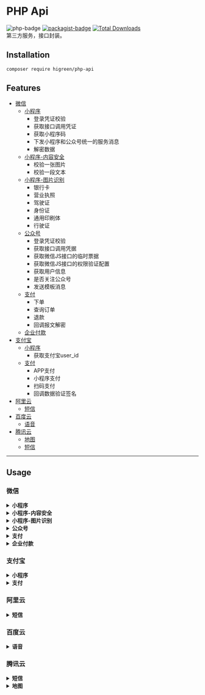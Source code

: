 # PHP Api
![php-badge](https://img.shields.io/badge/php-%3E%3D%207-8892BF.svg)
[![packagist-badge](http://img.higreen.top/phpapi.svg)](https://packagist.org/packages/higreen/php-api)
[![Total Downloads](https://poser.pugx.org/higreen/php-api/downloads)](https://packagist.org/packages/higreen/php-api)  
第三方服务，接口封装。

## Installation

``` bash
composer require higreen/php-api
```

## Features

* [微信](#微信)
    + [小程序](#weixin-mini)
        - 登录凭证校验
        - 获取接口调用凭证
        - 获取小程序码
        - 下发小程序和公众号统一的服务消息
        - 解密数据
    + [小程序-内容安全](#weixin-mini-security)
        - 校验一张图片
        - 校验一段文本
    + [小程序-图片识别](#weixin-mini-ocr)
        - 银行卡
        - 营业执照
        - 驾驶证
        - 身份证
        - 通用印刷体
        - 行驶证
    + [公众号](#weixin-offi)
        - 登录凭证校验
        - 获取接口调用凭据
        - 获取微信JS接口的临时票据
        - 获取微信JS接口的权限验证配置
        - 获取用户信息
        - 是否关注公众号
        - 发送模板消息
    + [支付](#weixin-pay)
        - 下单
        - 查询订单
        - 退款
        - 回调报文解密
    + [企业付款](#weixin-transfer)
* [支付宝](#支付宝)
    + [小程序](#alipay-mini)
        - 获取支付宝user_id
    + [支付](#alipay-pay)
        - APP支付
        - 小程序支付
        - 扫码支付
        - 回调数据验证签名
* [阿里云](#阿里云)
    + [短信](#aliyun-sms)
* [百度云](#百度云)
    + [语音](#baidu-speech)
* [腾讯云](#腾讯云)
    + [地图](#tencent-map)
    + [短信](#tencent-sms)

---

## Usage

### 微信

<details>
  <summary><b id="weixin-mini">小程序</b></summary>

<!-- toc -->

```php
use Higreen\Api\Weixin\Mini;

$Mini = new Mini([
    'app_id' => '小程序ID',
    'app_secret' => '小程序密钥',
]);
```

1. 登录凭证校验
    ```php
    $session = $Mini->code2session($code);
```
2. 获取接口调用凭证
    ```php
    $access_token = $Mini->getAccessToken();
```
3. 获取小程序码
    ```php
    $res = Mini::getWXACodeUnlimit($access_token, [
        'scene'      => '[str] [必填] [最大32个可见字符]',
        'page'       => '[str] [可选] [已经发布的小程序存在的页面]',
        'width'      => '[int] [可选] [二维码的宽度，单位 px，最小 280px，最大 1280px]',
        'auto_color' => '[bol] [可选] [自动配置线条颜色]',
        'line_color' => '[arr] [可选] [auto_color 为 false 时生效，使用 rgb 设置颜色 例如 {"r":"xxx","g":"xxx","b":"xxx"} 十进制表示]',
        'is_hyaline' => '[bol] [可选] [是否需要透明底色]',
    ]);
    ```
4. 下发小程序和公众号统一的服务消息
    ```php
    $res = Mini::sendUniformMessage($access_token, [
        'touser'      => '[必填] [str] [用户openid，可以是小程序的openid，也可以是mp_template_msg.appid对应的公众号的openid]',
        'appid'       => '[必填] [str] [公众号appid，要求与小程序有绑定且同主体]',
        'template_id' => '[必填] [str] [公众号模板id]',
        'url'         => '[必填] [str] [公众号模板消息所要跳转的url]',
        'data'        => '[必填] [arr] [模板内容，格式形如 { "key1": { "value": any }, "key2": { "value": any } }]',
        'pagepath'    => '[可选] [str] [点击模板卡片后的跳转页面，仅限本小程序内的页面。支持带参数,（示例index?foo=bar）。该字段不填则模板无跳转。]',
    ]);
    ```
5. 解密数据
    ```php
    $data = Mini::decryptData($encryptedData, $session_key, $iv);
    ```

<!-- tocstop -->

</details>

<details>
  <summary><b id="weixin-mini-security">小程序-内容安全</b></summary>

<!-- toc -->

```php
use Higreen\Api\Weixin\MiniSecurity;
```

1. 校验一张图片
    ```php
    $bool = MiniSecurity::checkImg($access_token, '图片链接');
    ```
2. 检查一段文本
    ```php
    $bool = MiniSecurity::checkText($access_token, '文字内容');
    ```

<!-- tocstop -->

</details>

<details>
  <summary><b id="weixin-mini-ocr">小程序-图片识别</b></summary>

<!-- toc -->

```php
use Higreen\Api\Weixin\MiniOcr;
```

1. 银行卡
    ```php
    $res = MiniOcr::bankcard($access_token, '图片链接');
    ```
2. 营业执照
    ```php
    $res = MiniOcr::businessLicense($access_token, '图片链接');
    ```
3. 驾驶证
    ```php
    $res = MiniOcr::driverLicense($access_token, '图片链接');
    ```
4. 身份证
    ```php
    $res = MiniOcr::idcard($access_token, '图片链接');
    ```
5. 通用印刷体
    ```php
    $res = MiniOcr::printedText($access_token, '图片链接');
    ```
6. 行驶证
    ```php
    $res = MiniOcr::vehicleLicense($access_token, '图片链接');
    ```

<!-- tocstop -->

</details>

<details>
  <summary><b id="weixin-offi">公众号</b></summary>

<!-- toc -->

```php
use Higreen\Api\Weixin\Offi;

$Offi = new Offi([
    'app_id' => '公众号ID',
    'app_secret' => '公众号密钥',
]);
```

1. 登录凭证校验
   
    ```php
    $session = $Offi->code2session($code);
    ```

2. 获取接口调用凭据

    ```php
    $access_token = $Offi->getAccessToken();
    ```

3. 获取用户信息
    ```php
    $userinfo = Offi::getUserinfo($access_token, 'openid');
    ```

4. 获取微信JS接口的临时票据
    ```php
    $ticket = Offi::getJsapiTicket($access_token);
    ```

5. 获取微信JS接口的权限配置

    ```php
    $config = Offi::getJsapiConfig($ticket, '网页的URL(可选)')
    ```

6. 发送模板消息

    ```php
    $res = Offi::sendMessage($access_token, [
        'touser'      => '[str] [必填] [接收者openid]',
        'template_id' => '[str] [必填] [模板ID]',
        'data'        => '[arr] [必填] [模板数据]',
    ]);
    ```

7. 是否关注公众号
    ```php
    $bool = Offi::isFollow($access_token, 'openid');
    ```

<!-- tocstop -->

</details>

<details>
  <summary><b id="weixin-pay">支付</b></summary>

<!-- toc -->

```php
use Higreen\Api\Weixin\Pay;

$Pay = new Pay([
    'mch_id'     => '商户ID',
    'mch_key_v3' => '商户密钥V3',
    'sslcert'    => '证书路径',
    'sslkey'     => '证书密钥路径',
]);
```

1. 下单
    ```php
    $res = $Pay->order('交易类型(大小写不限)：JSAPI,APP,H5,Native', [
        'appid'        => '[str] [必填] [微信生成的应用ID]',
        'description'  => '[str] [必填] [商品描述]',
        'out_trade_no' => '[str] [必填] [商户系统内部订单号，同一个商户号下唯一]',
        'total'        => '[int] [必填] [订单总金额，单位为分]',
        'notify_url'   => '[int] [必填] [直接可访问的URL，不允许携带查询串，要求必须为https]',
        'attach'       => '[str] [可选] [附加数据，在查询API和支付通知中原样返回]',
        'openid'       => '[str] [可选] [JSAPI交易类型必传，用户在商户appid下的唯一标识]',
        'type'         => '[str] [可选] [H5交易类型必传，场景类型 示例值：iOS, Android, Wap]',
    ]);
    ```
    
2. 查询订单
   
    ```php
    $res = $Pay->orderResult('商户系统内部订单号');
    ```
    
3. 退款

    ```php
    $res = $Pay->refund([
        'out_trade_no'  => '[str] [必填] [原支付交易对应的商户订单号]',
        'out_refund_no' => '[str] [必填] [商户系统内部的退款单号，商户系统内部唯一]',
        'total'         => '[int] [必填] [原支付交易的订单总金额，币种的最小单位]',
        'refund'        => '[int] [必填] [退款金额，币种的最小单位]',
        'reason'        => '[str] [可选] [退款原因]',
        'notify_url'    => '[str] [可选] [异步接收微信支付退款结果通知的回调地址]',
    ]);
    ```
    
4. 回调报文解密

    ```php
    $res = Pay::decryptResource('商户号APIV3密钥', '回调的加密报文');
    ```

<!-- tocstop -->

</details>

<details>
  <summary><b id="weixin-transfer">企业付款</b></summary>

<!-- toc -->

```php
use Higreen\Api\Weixin\Transfer;

$Transfer = new Transfer([
    'mch_id'     => '商户ID',
    'mch_key'    => '商户密钥',
    'sslcert'    => '证书路径',
    'sslkey'     => '证书密钥路径',
]);
```
1. 到零钱
    ```php
    $res = $Transfer->balance([
        'partner_trade_no' => '[str] [必填] [商户订单号]',
        'mch_appid'        => '[str] [必填] [商户账号appid]',
        'openid'           => '[str] [必填] [用户openid]',
        'amount'           => '[int] [必填] [企业付款金额，单位为分]',
        'desc'             => '[str] [必填] [企业付款备注]',
        're_user_name'     => '[str] [可选] [收款用户姓名]',
    ]);
    ```

<!-- tocstop -->

</details>

### 支付宝

<details>
  <summary><b id="alipay-mini">小程序</b></summary>

<!-- toc -->

```php
use Higreen\Api\Alipay\Mini;

$Mini = new Mini($init);
```

1. 获取支付宝user_id
    `$user_id = $Mini->getUserId($code);`

<!-- tocstop -->

</details>

<details>
  <summary><b id="alipay-pay">支付</b></summary>

<!-- toc -->

```php
use Higreen\Api\Alipay\Pay;
$Pay = new Pay($init);
```

1. APP支付
    ```php
    $res = $Pay->app([
        'subject'      => '交易标题',
        'out_trade_no' => '商户订单号',
        'total_amount' => '订单总金额，单位为人民币（元）',
    ]);
    ```
2. 小程序支付
    ```php
    $res = $Pay->mini([
        'subject'      => '交易标题',
        'out_trade_no' => '商户订单号',
        'total_amount' => '订单总金额，单位为人民币（元）',
        'buyer_id'     => '支付宝用户的唯一userId',
    ]);
    ```
3. 扫码支付
    ```php
    $res = $Pay->qrcode([
        'subject'      => '交易标题',
        'out_trade_no' => '商户订单号',
        'total_amount' => '订单总金额，单位为人民币（元）',
    ]);
    ```
4. 支付回调数据验证签名，验证成功返回请求参数
    `$res = Pay::checkSignature('支付宝公钥');`

<!-- tocstop -->

</details>

### 阿里云

<details>
  <summary><b>短信</b></summary>
<!-- toc -->

```php
use Higreen\Api\Aliyun\Sms;

$init = [
    'id' => '应用Access Key ID',
    'secret' => '应用Access Key Secret',
    'sign' => '短信签名',
];
$Sms = new Aliyun($init);
$res = $Sms->send($phones, $template, $params);
```

<!-- tocstop -->

</details>

### 百度云

<details>
  <summary><b id="baidu-speech">语音</b></summary>

<!-- toc -->

```php
use Higreen\Api\Baidu\Speech;

$init = [
    'api_key'    => '[str] [必填] [应用公钥]',
    'secret_key' => '[str] [必填] [应用密钥]',
];
$Speech = new Speech($init);
```

1. 获取接口调用凭证
    ```php
    $access_token = $Speech->getAccessToken();
    ```

2. 文字转语音
    ```php
    $res = $Speech->text2audio($access_token, [
        'text' => '[str] [必填] [文字]',
    ]);
    ```

<!-- tocstop -->

</details>

### 腾讯云

<details>
  <summary><b id="tencent-map">短信</b></summary>

<!-- toc -->

```php
use Higreen\Api\Tencent\Sms;

$init = [
    'id' => '密钥 ID',
    'key' => '密钥 KEY',
    'app_id' => '短信应用 SDKAppID',
    'sign' => '短信签名',
];
$Sms = new Sms($init);
$res = $Sms->send($phones, $template, $params);
```

<!-- tocstop -->

</details>

<details>
  <summary><b id="tencent-map">地图</b></summary>

<!-- toc -->

```php
use Higreen\Api\Tencent\Map;

$Map = new Map('key');
```

1. 地址定位
    ```php
    $res = $Map->locateByAddress($address);
    ```
2. IP定位
    ```php
    $res = $Map->locateByIp($ip);
    ```
3. 查询行政区域
    ```php
    $res = $Map->getDistrict($id = 0);// 子级行政区划
    ```

<!-- tocstop -->

</details>

